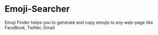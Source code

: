 # Emoji-Searcher

Emoji Finder helps you to generate and copy emojis to any web-page like FaceBook, Twitter, Gmail
